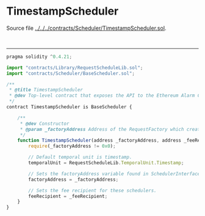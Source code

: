 # TimestampScheduler

Source file [../../../contracts/Scheduler/TimestampScheduler.sol](../../../contracts/Scheduler/TimestampScheduler.sol).

<br />

<hr />

```javascript
pragma solidity ^0.4.21;

import "contracts/Library/RequestScheduleLib.sol";
import "contracts/Scheduler/BaseScheduler.sol";

/**
 * @title TimestampScheduler
 * @dev Top-level contract that exposes the API to the Ethereum Alarm Clock service and passes in timestamp as temporal unit.
 */
contract TimestampScheduler is BaseScheduler {

    /**
     * @dev Constructor
     * @param _factoryAddress Address of the RequestFactory which creates requests for this scheduler.
     */
    function TimestampScheduler(address _factoryAddress, address _feeRecipient) public {
        require(_factoryAddress != 0x0);

        // Default temporal unit is timestamp.
        temporalUnit = RequestScheduleLib.TemporalUnit.Timestamp;

        // Sets the factoryAddress variable found in SchedulerInterface contract.
        factoryAddress = _factoryAddress;

        // Sets the fee recipient for these schedulers.
        feeRecipient = _feeRecipient;
    }
}

```
